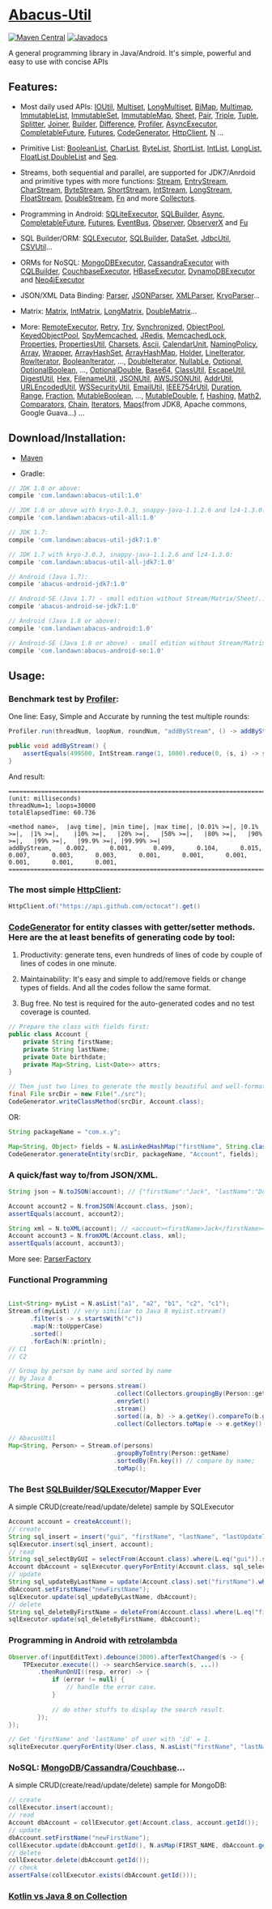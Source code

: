 # [Abacus-Util](http://www.landawn.com)

[![Maven Central](https://img.shields.io/maven-central/v/com.landawn/abacus-util.svg)](https://maven-badges.herokuapp.com/maven-central/com.landawn/abacus-util/)
[![Javadocs](https://www.javadoc.io/badge/com.landawn/abacus-util.svg)](https://www.javadoc.io/doc/com.landawn/abacus-util)

A general programming library in Java/Android. It's simple, powerful and easy to use with concise APIs

## Features:

* Most daily used APIs: [IOUtil][], [Multiset][], [LongMultiset][], [BiMap][], [Multimap][], [ImmutableList][], [ImmutableSet][], [ImmutableMap][], [Sheet][], [Pair][], [Triple][], [Tuple][], [Splitter][], [Joiner][], [Builder][], [Difference][], [Profiler][], [AsyncExecutor][], [CompletableFuture][], [Futures][], [CodeGenerator][], [HttpClient][], [N][] ...

* Primitive List: [BooleanList][], [CharList][], [ByteList][], [ShortList][], [IntList][], [LongList][], [FloatList][],[DoubleList][] and [Seq][].

* Streams, both sequential and parallel, are supported for JDK7/Anrdoid and primitive types with more functions: [Stream][], [EntryStream][], [CharStream][], [ByteStream][], [ShortStream][], [IntStream][], [LongStream][], [FloatStream][], [DoubleStream][], [Fn][] and more [Collectors][].

* Programming in Android: [SQLiteExecutor][], [SQLBuilder][], [Async][], [CompletableFuture][CompletableFuture_Android], [Futures][Futures_Android], [EventBus][], [Observer][], [ObserverX][] and [Fu][]

* SQL Builder/ORM: [SQLExecutor][], [SQLBuilder][], [DataSet][], [JdbcUtil][], [CSVUtil][]...

* ORMs for NoSQL: [MongoDBExecutor][], [CassandraExecutor][] with [CQLBuilder][], [CouchbaseExecutor][], [HBaseExecutor][], [DynamoDBExecutor][] and [Neo4jExecutor][]

* JSON/XML Data Binding: [Parser][], [JSONParser][], [XMLParser][], [KryoParser][]...

* Matrix: [Matrix][], [IntMatrix][], [LongMatrix][], [DoubleMatrix][]...

* More: [RemoteExecutor](https://static.javadoc.io/com.landawn/abacus-util/1.0/com/landawn/abacus/util/RemoteExecutor.html),
[Retry](https://static.javadoc.io/com.landawn/abacus-util/1.0/com/landawn/abacus/util/Retry.html),
[Try](https://static.javadoc.io/com.landawn/abacus-util/1.0/com/landawn/abacus/util/Try.html),
[Synchronized](https://static.javadoc.io/com.landawn/abacus-util/1.0/com/landawn/abacus/util/Synchronized.html),
[ObjectPool](https://static.javadoc.io/com.landawn/abacus-util/1.0/com/landawn/abacus/pool/ObjectPool.html),
[KeyedObjectPool](https://static.javadoc.io/com.landawn/abacus-util/1.0/com/landawn/abacus/pool/KeyedObjectPool.html),
[SpyMemcached](https://static.javadoc.io/com.landawn/abacus-util/1.0/com/landawn/abacus/cache/SpyMemcached.html),
[JRedis](https://static.javadoc.io/com.landawn/abacus-util/1.0/com/landawn/abacus/cache/JRedis.html),
[MemcachedLock](https://static.javadoc.io/com.landawn/abacus-util/1.0/com/landawn/abacus/util/MemcachedLock.html),
[Properties](https://static.javadoc.io/com.landawn/abacus-util/1.0/com/landawn/abacus/util/Properties.html),
[PropertiesUtil](https://static.javadoc.io/com.landawn/abacus-util/1.0/com/landawn/abacus/util/PropertiesUtil.html),
[Charsets](https://static.javadoc.io/com.landawn/abacus-util/1.0/com/landawn/abacus/util/Charsets.html),
[Ascii](https://static.javadoc.io/com.landawn/abacus-util/1.0/com/landawn/abacus/util/Ascii.html),
[CalendarUnit](https://static.javadoc.io/com.landawn/abacus-util/1.0/com/landawn/abacus/util/CalendarUnit.html),
[NamingPolicy](https://static.javadoc.io/com.landawn/abacus-util/1.0/com/landawn/abacus/util/NamingPolicy.html),
[Array](https://static.javadoc.io/com.landawn/abacus-util/1.0/com/landawn/abacus/util/Array.html),
[Wrapper](https://static.javadoc.io/com.landawn/abacus-util/1.0/com/landawn/abacus/util/Wrapper.html),
[ArrayHashSet](https://static.javadoc.io/com.landawn/abacus-util/1.0/com/landawn/abacus/util/ArrayHashSet.html),
[ArrayHashMap](https://static.javadoc.io/com.landawn/abacus-util/1.0/com/landawn/abacus/util/ArrayHashMap.html),
[Holder](https://static.javadoc.io/com.landawn/abacus-util/1.0/com/landawn/abacus/util/Holder.html),
[LineIterator](https://static.javadoc.io/com.landawn/abacus-util/1.0/com/landawn/abacus/util/LineIterator.html),
[RowIterator](https://static.javadoc.io/com.landawn/abacus-util/1.0/com/landawn/abacus/util/RowIterator.html),
[BooleanIterator](https://static.javadoc.io/com.landawn/abacus-util/1.0/com/landawn/abacus/util/BooleanIterator.html),
...,
[DoubleIterator](https://static.javadoc.io/com.landawn/abacus-util/1.0/com/landawn/abacus/util/DoubleIterator.html),
[NullabLe](https://static.javadoc.io/com.landawn/abacus-util/1.0/com/landawn/abacus/util/NullabLe.html),
[Optional](https://static.javadoc.io/com.landawn/abacus-util/1.0/com/landawn/abacus/util/Optional.html),
[OptionalBoolean](https://static.javadoc.io/com.landawn/abacus-util/1.0/com/landawn/abacus/util/OptionalBoolean.html),
...,
[OptionalDouble](https://static.javadoc.io/com.landawn/abacus-util/1.0/com/landawn/abacus/util/OptionalDouble.html),
[Base64](https://static.javadoc.io/com.landawn/abacus-util/1.0/com/landawn/abacus/util/Base64.html),
[ClassUtil](https://static.javadoc.io/com.landawn/abacus-util/1.0/com/landawn/abacus/util/ClassUtil.html),
[EscapeUtil](https://static.javadoc.io/com.landawn/abacus-util/1.0/com/landawn/abacus/util/EscapeUtil.html),
[DigestUtil](https://static.javadoc.io/com.landawn/abacus-util/1.0/com/landawn/abacus/util/DigestUtil.html),
[Hex](https://static.javadoc.io/com.landawn/abacus-util/1.0/com/landawn/abacus/util/Hex.html),
[FilenameUtil](https://static.javadoc.io/com.landawn/abacus-util/1.0/com/landawn/abacus/util/FilenameUtil.html),
[JSONUtil](https://static.javadoc.io/com.landawn/abacus-util/1.0/com/landawn/abacus/util/JSONUtil.html),
[AWSJSONUtil](https://static.javadoc.io/com.landawn/abacus-util/1.0/com/landawn/abacus/util/AWSJSONUtil.html),
[AddrUtil](https://static.javadoc.io/com.landawn/abacus-util/1.0/com/landawn/abacus/util/AddrUtil.html),
[URLEncodedUtil](https://static.javadoc.io/com.landawn/abacus-util/1.0/com/landawn/abacus/util/URLEncodedUtil.html),
[WSSecurityUtil](https://static.javadoc.io/com.landawn/abacus-util/1.0/com/landawn/abacus/util/WSSecurityUtil.html),
[EmailUtil](https://static.javadoc.io/com.landawn/abacus-util/1.0/com/landawn/abacus/util/EmailUtil.html),
[IEEE754rUtil](https://static.javadoc.io/com.landawn/abacus-util/1.0/com/landawn/abacus/util/IEEE754rUtil.html),
[Duration](https://static.javadoc.io/com.landawn/abacus-util/1.0/com/landawn/abacus/util/Duration.html),
[Range](https://static.javadoc.io/com.landawn/abacus-util/1.0/com/landawn/abacus/util/Range.html),
[Fraction](https://static.javadoc.io/com.landawn/abacus-util/1.0/com/landawn/abacus/util/Fraction.html),
[MutableBoolean](https://static.javadoc.io/com.landawn/abacus-util/1.0/com/landawn/abacus/util/MutableBoolean.html),
...,
[MutableDouble](https://static.javadoc.io/com.landawn/abacus-util/1.0/com/landawn/abacus/util/MutableDouble.html),
[f](https://static.javadoc.io/com.landawn/abacus-util/1.0/com/landawn/abacus/util/f.html),
[Hashing](https://static.javadoc.io/com.landawn/abacus-util/1.0/com/landawn/abacus/hash/Hashing.html),
[Math2](https://static.javadoc.io/com.landawn/abacus-util/1.0/com/landawn/abacus/util/Math2.html),
[Comparators](https://static.javadoc.io/com.landawn/abacus-util/1.0/com/landawn/abacus/util/Comparators.html),
[Chain](https://static.javadoc.io/com.landawn/abacus-util/1.0/com/landawn/abacus/util/Chain.html),
[Iterators](https://static.javadoc.io/com.landawn/abacus-util/1.0/com/landawn/abacus/util/Iterators.html),
[Maps](https://static.javadoc.io/com.landawn/abacus-util/1.0/com/landawn/abacus/util/Maps.html)(from JDK8, Apache commons, Google Guava...) ...


## Download/Installation:

* [Maven](http://search.maven.org/#search%7Cga%7C1%7Cg%3A%22com.landawn%22)

* Gradle:
```gradle
// JDK 1.8 or above:
compile 'com.landawn:abacus-util:1.0'

// JDK 1.8 or above with kryo-3.0.3, snappy-java-1.1.2.6 and lz4-1.3.0:
compile 'com.landawn:abacus-util-all:1.0'

// JDK 1.7:
compile 'com.landawn:abacus-util-jdk7:1.0'

// JDK 1.7 with kryo-3.0.3, snappy-java-1.1.2.6 and lz4-1.3.0:
compile 'com.landawn:abacus-util-all-jdk7:1.0'

// Android (Java 1.7):
compile 'abacus-android-jdk7:1.0'

// Android-SE (Java 1.7) - small edition without Stream/Matrix/Sheet/...:
compile 'abacus-android-se-jdk7:1.0'

// Android (Java 1.8 or above):
compile 'com.landawn:abacus-android:1.0'

// Android-SE (Java 1.8 or above) - small edition without Stream/Matrix/Sheet/...:
compile 'com.landawn:abacus-android-se:1.0'
```

## Usage:

### Benchmark test by [Profiler][]:

One line: Easy, Simple and Accurate by running the test multiple rounds:
```java
Profiler.run(threadNum, loopNum, roundNum, "addByStream", () -> addByStream()).printResult();

public void addByStream() {
    assertEquals(499500, IntStream.range(1, 1000).reduce(0, (s, i) -> s += i));
}

```
And result:
```
========================================================================================================================
(unit: milliseconds)
threadNum=1; loops=30000
totalElapsedTime: 60.736

<method name>,  |avg time|, |min time|, |max time|, |0.01% >=|, |0.1% >=|,  |1% >=|,    |10% >=|,   |20% >=|,   |50% >=|,   |80% >=|,   |90% >=|,   |99% >=|,   |99.9% >=|, |99.99% >=|
addByStream,    0.002,      0.001,      0.499,      0.104,      0.015,      0.007,      0.003,      0.003,      0.001,      0.001,      0.001,      0.001,      0.001,      0.001,      
========================================================================================================================
```
### The most simple [HttpClient][]:

```java
HttpClient.of("https://api.github.com/octocat").get()
```

### [CodeGenerator](https://static.javadoc.io/com.landawn/abacus-util/1.0/com/landawn/abacus/util/CodeGenerator.html) for entity classes with getter/setter methods. Here are the at least benefits of generating code by tool:

1. Productivity: generate tens, even hundreds of lines of code by couple of lines of codes in one minute.

2. Maintainability: It's easy and simple to add/remove fields or change types of fields. And all the codes follow the same format.

3. Bug free. No test is required for the auto-generated codes and no test coverage is counted. 

```java
// Prepare the class with fields first:
public class Account {
    private String firstName;
    private String lastName;
    private Date birthdate;
    private Map<String, List<Date>> attrs;
}

// Then just two lines to generate the mostly beautiful and well-formatted entity class:
final File srcDir = new File("./src");
CodeGenerator.writeClassMethod(srcDir, Account.class);
```
OR:

```java
String packageName = "com.x.y";

Map<String, Object> fields = N.asLinkedHashMap("firstName", String.class, "lastName", String.class, "birthdate", Date.class, "attrs", "Map<String, List<java.sql.Date>>");
CodeGenerator.generateEntity(srcDir, packageName, "Account", fields);
```

### A quick/fast way to/from JSON/XML.
```java
String json = N.toJSON(account); // {"firstName":"Jack", "lastName":"Do", "birthDate":1495815803177}

Account account2 = N.fromJSON(Account.class, json);
assertEquals(account, account2);

String xml = N.toXML(account); // <account><firstName>Jack</firstName><lastName>Do</lastName><birthDate>1495815803177</birthDate></account>
Account account3 = N.fromXML(Account.class, xml);
assertEquals(account, account3);
```

More see: [ParserFactory](https://static.javadoc.io/com.landawn/abacus-util/1.0/com/landawn/abacus/parser/ParserFactory.html)

### Functional Programming
```java

List<String> myList = N.asList("a1", "a2", "b1", "c2", "c1");
Stream.of(myList) // very similiar to Java 8 myList.stream()
      .filter(s -> s.startsWith("c"))
      .map(N::toUpperCase)
      .sorted()
      .forEach(N::println);
// C1
// C2

// Group by person by name and sorted by name
// By Java 8
Map<String, Person> = persons.stream()
                             .collect(Collectors.groupingBy(Person::getName))
                             .enrySet()
                             .stream()
                             .sorted((a, b) -> a.getKey().compareTo(b.getKey())) // compare by name;
                             .collect(Collectors.toMap(e -> e.getKey(), e.getValue()));

// AbacusUtil
Map<String, Person> = Stream.of(persons)
                             .groupByToEntry(Person::getName)
                             .sortedBy(Fn.key()) // compare by name;
                             .toMap();

```

### The Best [SQLBuilder][]/[SQLExecutor][]/Mapper Ever
A simple CRUD(create/read/update/delete) sample by SQLExecutor

```java
Account account = createAccount();
// create
String sql_insert = insert("gui", "firstName", "lastName", "lastUpdateTime").into(Account.class).sql();
sqlExecutor.insert(sql_insert, account);
// read
String sql_selectByGUI = selectFrom(Account.class).where(L.eq("gui")).sql();
Account dbAccount = sqlExecutor.queryForEntity(Account.class, sql_selectByGUI, account);
// update
String sql_updateByLastName = update(Account.class).set("firstName").where(L.eq("lastName")).sql();
dbAccount.setFirstName("newFirstName");
sqlExecutor.update(sql_updateByLastName, dbAccount);
// delete
String sql_deleteByFirstName = deleteFrom(Account.class).where(L.eq("firstName)).sql();
sqlExecutor.update(sql_deleteByFirstName, dbAccount);
```

### Programming in Android with [retrolambda](https://github.com/orfjackal/retrolambda)

```java
Observer.of(inputEditText).debounce(3000).afterTextChanged(s -> {
    TPExecutor.execute(() -> searchService.search(s, ...))
        .thenRunOnUI((resp, error) -> {
            if (error != null) {
                // handle the error case.
            }
            
            // do other stuffs to display the search result.            
        });
});

// Get 'firstName' and 'lastName' of user with 'id' = 1.             
sqliteExecutor.queryForEntity(User.class, N.asList("firstName", "lastName"), eq("id", 1));
```

### NoSQL: [MongoDB][MongoDBExecutor]/[Cassandra][CassandraExecutor]/[Couchbase][CouchbaseExecutor]...
A simple CRUD(create/read/update/delete) sample for MongoDB:
```java
// create
collExecutor.insert(account);
// read
Account dbAccount = collExecutor.get(Account.class, account.getId());
// update
dbAccount.setFirstName("newFirstName");
collExecutor.update(dbAccount.getId(), N.asMap(FIRST_NAME, dbAccount.getFirstName()));
// delete
collExecutor.delete(dbAccount.getId());
// check
assertFalse(collExecutor.exists(dbAccount.getId()));
```

### [Kotlin vs Java 8 on Collection](./Java_Kotlin.md)


[IOUtil]: https://static.javadoc.io/com.landawn/abacus-util/1.0/com/landawn/abacus/util/IOUtil.html
[Multiset]: https://static.javadoc.io/com.landawn/abacus-util/1.0/com/landawn/abacus/util/Multiset.html
[LongMultiset]: https://static.javadoc.io/com.landawn/abacus-util/1.0/com/landawn/abacus/util/LongMultiset.html
[BiMap]: https://static.javadoc.io/com.landawn/abacus-util/1.0/com/landawn/abacus/util/BiMap.html
[Multimap]: https://static.javadoc.io/com.landawn/abacus-util/1.0/com/landawn/abacus/util/Multimap.html
[ImmutableList]: https://static.javadoc.io/com.landawn/abacus-util/1.0/com/landawn/abacus/util/ImmutableList.html
[ImmutableSet]: https://static.javadoc.io/com.landawn/abacus-util/1.0/com/landawn/abacus/util/ImmutableSet.html
[ImmutableMap]: https://static.javadoc.io/com.landawn/abacus-util/1.0/com/landawn/abacus/util/ImmutableMap.html
[Sheet]: https://static.javadoc.io/com.landawn/abacus-util/1.0/com/landawn/abacus/util/Sheet.html
[Pair]: https://static.javadoc.io/com.landawn/abacus-util/1.0/com/landawn/abacus/util/Pair.html
[Triple]: https://static.javadoc.io/com.landawn/abacus-util/1.0/com/landawn/abacus/util/Triple.html
[Tuple]: https://static.javadoc.io/com.landawn/abacus-util/1.0/com/landawn/abacus/util/Tuple.html
[Splitter]: https://static.javadoc.io/com.landawn/abacus-util/1.0/com/landawn/abacus/util/Splitter.html
[Joiner]: https://static.javadoc.io/com.landawn/abacus-util/1.0/com/landawn/abacus/util/Joiner.html
[Builder]: https://static.javadoc.io/com.landawn/abacus-util/1.0/com/landawn/abacus/util/Builder.html
[Difference]: https://static.javadoc.io/com.landawn/abacus-util/1.0/com/landawn/abacus/util/Difference.html
[Profiler]: https://static.javadoc.io/com.landawn/abacus-util/1.0/com/landawn/abacus/util/Profiler.html
[AsyncExecutor]: https://static.javadoc.io/com.landawn/abacus-util/1.0/com/landawn/abacus/util/AsyncExecutor.html
[CompletableFuture]: https://static.javadoc.io/com.landawn/abacus-util/1.0/com/landawn/abacus/util/CompletableFuture.html
[Futures]: https://static.javadoc.io/com.landawn/abacus-util/1.0/com/landawn/abacus/util/Futures.html
[CodeGenerator]: https://static.javadoc.io/com.landawn/abacus-util/1.0/com/landawn/abacus/util/CodeGenerator.html
[HttpClient]: https://static.javadoc.io/com.landawn/abacus-util/1.0/com/landawn/abacus/http/HttpClient.html
[N]:https://static.javadoc.io/com.landawn/abacus-util/1.0/com/landawn/abacus/util/N.html

[BooleanList]: https://static.javadoc.io/com.landawn/abacus-util/1.0/com/landawn/abacus/util/BooleanList.html
[CharList]: https://static.javadoc.io/com.landawn/abacus-util/1.0/com/landawn/abacus/util/CharList.html
[ByteList]: https://static.javadoc.io/com.landawn/abacus-util/1.0/com/landawn/abacus/util/ByteList.html
[ShortList]: https://static.javadoc.io/com.landawn/abacus-util/1.0/com/landawn/abacus/util/ShortList.html
[IntList]: https://static.javadoc.io/com.landawn/abacus-util/1.0/com/landawn/abacus/util/IntList.html
[LongList]: https://static.javadoc.io/com.landawn/abacus-util/1.0/com/landawn/abacus/util/LongList.html
[FloatList]: https://static.javadoc.io/com.landawn/abacus-util/1.0/com/landawn/abacus/util/FloatList.html
[DoubleList]: https://static.javadoc.io/com.landawn/abacus-util/1.0/com/landawn/abacus/util/DoubleList.html
[Seq]: https://static.javadoc.io/com.landawn/abacus-util/1.0/com/landawn/abacus/util/Seq.html

[Stream]: https://static.javadoc.io/com.landawn/abacus-util/1.0/com/landawn/abacus/util/stream/Stream.html
[EntryStream]: https://static.javadoc.io/com.landawn/abacus-util/1.0/com/landawn/abacus/util/stream/EntryStream.html
[CharStream]: https://static.javadoc.io/com.landawn/abacus-util/1.0/com/landawn/abacus/util/stream/CharStream.html
[ByteStream]: https://static.javadoc.io/com.landawn/abacus-util/1.0/com/landawn/abacus/util/stream/ByteStream.html
[ShortStream]: https://static.javadoc.io/com.landawn/abacus-util/1.0/com/landawn/abacus/util/stream/ShortStream.html
[IntStream]: https://static.javadoc.io/com.landawn/abacus-util/1.0/com/landawn/abacus/util/stream/IntStream.html
[LongStream]: https://static.javadoc.io/com.landawn/abacus-util/1.0/com/landawn/abacus/util/stream/LongStream.html
[FloatStream]: https://static.javadoc.io/com.landawn/abacus-util/1.0/com/landawn/abacus/util/stream/FloatStream.html
[DoubleStream]: https://static.javadoc.io/com.landawn/abacus-util/1.0/com/landawn/abacus/util/stream/DoubleStream.html
[Fn]: https://static.javadoc.io/com.landawn/abacus-util/1.0/com/landawn/abacus/util/Fn.html
[Collectors]: https://static.javadoc.io/com.landawn/abacus-util/1.0/com/landawn/abacus/util/stream/Collectors.html

[SQLiteExecutor]: https://static.javadoc.io/com.landawn/abacus-util/1.0/com/landawn/abacus/android/util/SQLiteExecutor.html
[SQLBuilder]: https://static.javadoc.io/com.landawn/abacus-util/1.0/com/landawn/abacus/util/SQLBuilder.html
[Async]: https://static.javadoc.io/com.landawn/abacus-util/1.0/com/landawn/abacus/android/util/Async.html
[CompletableFuture_Android]: https://static.javadoc.io/com.landawn/abacus-util/1.0/com/landawn/abacus/android/util/CompletableFuture.html
[Futures_Android]: https://static.javadoc.io/com.landawn/abacus-util/1.0/com/landawn/abacus/android/util/Futures.html
[EventBus]: https://static.javadoc.io/com.landawn/abacus-util/1.0/com/landawn/abacus/eventBus/EventBus.html
[Observer]: https://static.javadoc.io/com.landawn/abacus-util/1.0/com/landawn/abacus/android/util/Observer.html
[ObserverX]: https://static.javadoc.io/com.landawn/abacus-util/1.0/com/landawn/abacus/android/util/ObserverX.html
[Fu]: https://static.javadoc.io/com.landawn/abacus-util/1.0/com/landawn/abacus/android/util/Fu.html

[SQLExecutor]: https://static.javadoc.io/com.landawn/abacus-util/1.0/com/landawn/abacus/util/SQLExecutor.html
[SQLBuilder]: https://static.javadoc.io/com.landawn/abacus-util/1.0/com/landawn/abacus/util/SQLBuilder.html
[DataSet]: https://static.javadoc.io/com.landawn/abacus-util/1.0/com/landawn/abacus/DataSet.html
[JdbcUtil]: https://static.javadoc.io/com.landawn/abacus-util/1.0/com/landawn/abacus/util/JdbcUtil.html
[CSVUtil]: https://static.javadoc.io/com.landawn/abacus-util/1.0/com/landawn/abacus/util/CSVUtil.html

[MongoDBExecutor]: https://static.javadoc.io/com.landawn/abacus-util/1.0/com/landawn/abacus/util/MongoDBExecutor.html
[CassandraExecutor]: https://static.javadoc.io/com.landawn/abacus-util/1.0/com/landawn/abacus/util/CassandraExecutor.html
[CQLBuilder]: https://static.javadoc.io/com.landawn/abacus-util/1.0/com/landawn/abacus/util/CQLBuilder.html
[CouchbaseExecutor]: https://static.javadoc.io/com.landawn/abacus-util/1.0/com/landawn/abacus/util/CouchbaseExecutor.html
[HBaseExecutor]: https://static.javadoc.io/com.landawn/abacus-util/1.0/com/landawn/abacus/util/HBaseExecutor.html
[DynamoDBExecutor]: https://static.javadoc.io/com.landawn/abacus-util/1.0/com/landawn/abacus/util/DynamoDBExecutor.html
[Neo4jExecutor]: https://static.javadoc.io/com.landawn/abacus-util/1.0/com/landawn/abacus/util/Neo4jExecutor.html

[Parser]: https://static.javadoc.io/com.landawn/abacus-util/1.0/com/landawn/abacus/parser/Parser.html
[JSONParser]: https://static.javadoc.io/com.landawn/abacus-util/1.0/com/landawn/abacus/parser/JSONParser.html
[XMLParser]: https://static.javadoc.io/com.landawn/abacus-util/1.0/com/landawn/abacus/parser/XMLParser.html
[KryoParser]: https://static.javadoc.io/com.landawn/abacus-util/1.0/com/landawn/abacus/parser/KryoParser.html

[Matrix]: https://static.javadoc.io/com.landawn/abacus-util/1.0/com/landawn/abacus/util/Matrix.html
[IntMatrix]: https://static.javadoc.io/com.landawn/abacus-util/1.0/com/landawn/abacus/util/IntMatrix.html
[LongMatrix]: https://static.javadoc.io/com.landawn/abacus-util/1.0/com/landawn/abacus/util/LongMatrix.html
[DoubleMatrix]: https://static.javadoc.io/com.landawn/abacus-util/1.0/com/landawn/abacus/util/DoubleMatrix.html
